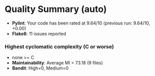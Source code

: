 # Quality Summary (auto)

- **Pylint**: Your code has been rated at 9.64/10 (previous run: 9.64/10, +0.00)
- **Flake8**: 11 issues reported
### Highest cyclomatic complexity (C or worse)
  - none >= C
- **Maintainability**: Average MI = 73.18 (9 files)
- **Bandit**: High=0, Medium=0